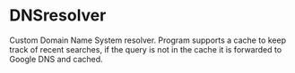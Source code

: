 # DNSresolver
Custom Domain Name System resolver. Program supports a cache to keep track of recent searches, if the query is not in the cache it is forwarded to Google DNS and cached.
